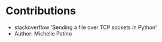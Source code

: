 # Contributions
* stackoverflow 'Sending a file over TCP sockets in Python'
* Author: Michelle Patino